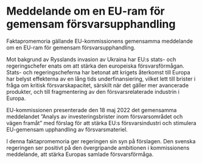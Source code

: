 # Meddelande om en EU-ram för gemensam försvarsupphandling

Faktapromemoria gällande EU\-kommissionens gemensamma meddelande om en EU\-ram för gemensam försvarsupphandling.

Mot bakgrund av Rysslands invasion av Ukraina har EU:s stats\- och regeringschefer enats om att stärka den europeiska försvarsförmågan. Stats\- och regeringscheferna har betonat att krigets återkomst till Europa har belyst effekterna av en lång tids underfinansiering, vilket lett till brister i fråga om kritisk försvarskapacitet, särskilt när det gäller mer avancerade produkter, och till fragmentering av den försvarsrelaterade industrin i Europa.

EU\-kommissionen presenterade den 18 maj 2022 det gemensamma meddelandet ”Analys av investeringsbrister inom försvarsområdet och vägen framåt” med förslag för att stärka EU:s försvarsindustri och stimulera EU\-gemensam upphandling av försvarsmateriel.

I denna faktapromemoria ger regeringen sin syn på förslagen. Den svenska regeringen ser positivt på den övergripande ambitionen i kommissionens meddelande, att stärka Europas samlade försvarsförmåga.
